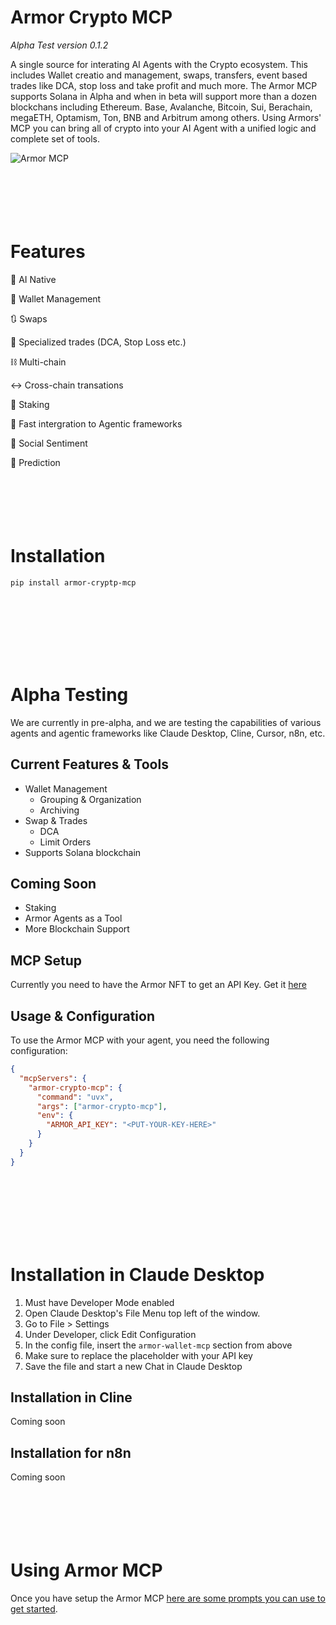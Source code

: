 # Armor Crypto MCP
*Alpha Test version 0.1.2*

A single source for interating AI Agents with the Crypto ecosystem. This includes Wallet creatio and management, swaps, transfers, event based trades like DCA, stop loss and take profit and much more. The Armor MCP supports Solana in Alpha and when in beta will support more than a dozen blockchans including Ethereum. Base, Avalanche, Bitcoin, Sui, Berachain, megaETH, Optamism, Ton, BNB and Arbitrum among others. Using Armors' MCP you can bring all of crypto into your AI Agent with a unified logic and complete set of tools.
       
![Armor MCP](https://armor-assets-repository.s3.nl-ams.scw.cloud/armor_mcp.png)
<br />
<br />
<br />
<br />
<br />
<br />
# Features

🧠 AI Native

📙 Wallet Management

🔃 Swaps

🌈 Specialized trades (DCA, Stop Loss etc.)

⛓️ Multi-chain

↔️ Cross-chain transations

🥩 Staking

🤖 Fast intergration to Agentic frameworks

👫 Social Sentiment

🔮 Prediction
<br />
<br />
<br />
<br />
<br />
<br />
# Installation
```text
pip install armor-cryptp-mcp
```
<br />
<br />
<br />
<br />
<br />
<br />

# Alpha Testing

We are currently in pre-alpha, and we are testing the capabilities of various agents and agentic frameworks like Claude Desktop, Cline, Cursor, n8n, etc. 

## Current Features & Tools
- Wallet Management
    - Grouping & Organization
    - Archiving
- Swap & Trades
    - DCA
    - Limit Orders
- Supports Solana blockchain

## Coming Soon
- Staking
- Armor Agents as a Tool
- More Blockchain Support

## MCP Setup
Currently you need to have the Armor NFT to get an API Key.
Get it [here](https://codex.armorwallet.ai/)

## Usage & Configuration
To use the Armor MCP with your agent, you need the following configuration:
```json
{
  "mcpServers": {
    "armor-crypto-mcp": {
      "command": "uvx",
      "args": ["armor-crypto-mcp"],
      "env": {
        "ARMOR_API_KEY": "<PUT-YOUR-KEY-HERE>"
      }
    }
  }
}
```
<br />
<br />
<br />
<br />
<br />
<br />

# Installation in Claude Desktop
1. Must have Developer Mode enabled
2. Open Claude Desktop's File Menu top left of the window.
3. Go to File > Settings
4. Under Developer, click Edit Configuration
5. In the config file, insert the `armor-wallet-mcp` section from above
6. Make sure to replace the placeholder with your API key
7. Save the file and start a new Chat in Claude Desktop

## Installation in Cline
Coming soon

## Installation for n8n
Coming soon
<br />
<br />
<br />
<br />
<br />
<br />
# Using Armor MCP
Once you have setup the Armor MCP [here are some prompts you can use to get started](https://github.com/armorwallet/armor-crypto-mcp/blob/main/README_prompts.md).
<br />
<br />
<br />
<br />
<br />
<br />
